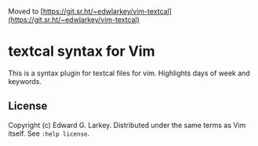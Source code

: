 Moved to [https://git.sr.ht/~edwlarkey/vim-textcal](https://git.sr.ht/~edwlarkey/vim-textcal)

# textcal syntax for Vim

This is a syntax plugin for textcal files for vim. Highlights days of week and
keywords.


## License

Copyright (c) Edward G. Larkey. Distributed under the same terms as Vim itself.
See `:help license`.
